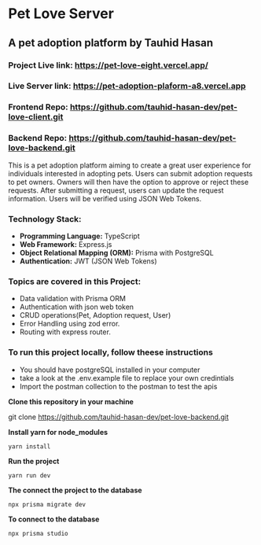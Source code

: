 # Pet Love Server
## A pet adoption platform by Tauhid Hasan

### **Project Live link:** https://pet-love-eight.vercel.app/
### **Live Server link:** https://pet-adoption-plaform-a8.vercel.app
### **Frontend Repo:** https://github.com/tauhid-hasan-dev/pet-love-client.git
### **Backend Repo:** https://github.com/tauhid-hasan-dev/pet-love-backend.git


This is a pet adoption platform aiming to create a great user experience for individuals interested in adopting pets. Users can submit adoption requests to pet owners. Owners will then have the option to approve or reject these requests. After submitting a request, users can update the request information. Users will be verified using JSON Web Tokens.

### **Technology Stack:**

- **Programming Language:** TypeScript
- **Web Framework:** Express.js
- **Object Relational Mapping (ORM):** Prisma with PostgreSQL
- **Authentication:** JWT (JSON Web Tokens)

### **Topics are covered in this Project:**

- Data validation with Prisma ORM
- Authentication with json web token
- CRUD operations(Pet, Adoption request, User)
- Error Handling using zod error.
- Routing with express router.

### **To run this project locally, follow theese instructions**

- You should have postgreSQL installed in your computer
- take a look at the .env.example file to replace your own credintials
- Import the postman collection to the postman to test the apis

**Clone this repository in your machine**

git clone https://github.com/tauhid-hasan-dev/pet-love-backend.git

**Install yarn for node_modules**

```
yarn install
```

**Run the project**

```
yarn run dev
```

**The connect the project to the database**

```
npx prisma migrate dev
```

**To connect to the database**

```
npx prisma studio
```
